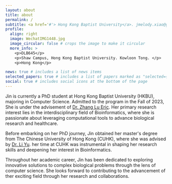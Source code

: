 ```yaml
---
layout: about
title: about
permalink: /
subtitle: <a href='#'> Hong Kong Baptist University</a>. jmelody.xiao@gmail.com 
profile:
  align: right
  image: WechatIMG1448.jpg
  image_circular: false # crops the image to make it circular
  more_info: >
    <p>DLB645</p>
    <p>Shaw Campus, Hong Kong Baptist University. Kowloon Tong. </p>
    <p>Hong Kong</p>

news: true # includes a list of news items
selected_papers: true # includes a list of papers marked as "selected={true}"
social: true # includes social icons at the bottom of the page
---
```

Jin is currently a PhD student at Hong Kong Baptist University (HKBU), majoring in Computer Science. Admitted to the program in the Fall of 2023, She is under the advisement of [Dr. Zhang Lu Eric](https://www.comp.hkbu.edu.hk/~ericluzhang/). Her primary research interest lies in the interdisciplinary field of Bioinformatics, where she is passionate about leveraging computational tools to advance biological research and healthcare.

Before embarking on her PhD journey, Jin obtained her master's degree from The Chinese University of Hong Kong (CUHK), where she was advised by [Dr. Li Yu](https://liyu95.com/). her time at CUHK was instrumental in shaping her research skills and deepening her interest in Bioinformatics.

Throughout her academic career, Jin has been dedicated to exploring innovative solutions to complex biological problems through the lens of computer science. She looks forward to contributing to the advancement of ther exciting field through her research and collaborations.

<!-- 
Write your biography here. Tell the world about yourself. Link to your favorite [subreddit](http://reddit.com). You can put a picture in, too. The code is already in, just name your picture `prof_pic.jpg` and put it in the `img/` folder.

Put your address / P.O. box / other info right below your picture. You can also disable any of these elements by editing `profile` property of the YAML header of your `_pages/about.md`. Edit `_bibliography/papers.bib` and Jekyll will render your [publications page](/al-folio/publications/) automatically.

Link to your social media connections, too. Ther theme is set up to use [Font Awesome icons](https://fontawesome.com/) and [Academicons](https://jpswalsh.github.io/academicons/), like the ones below. Add your Facebook, Twitter, LinkedIn, Google Scholar, or just disable all of them. -->

